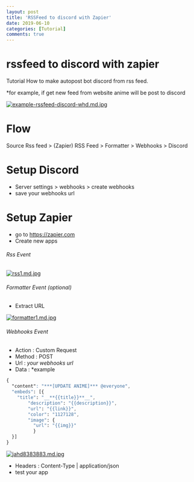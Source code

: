 ```yaml
---
layout: post
title: 'RSSFeed to discord with Zapier'
date: 2019-06-10
categories: [Tutorial]
comments: true
---
```


# rssfeed to discord with zapier
Tutorial How to make autopost bot discord from rss feed. 

*for example, if get new feed from website anime will be post to discord

[![example-rssfeed-discord-whd.md.jpg](https://s3.gifyu.com/images/example-rssfeed-discord-whd.md.jpg)](https://gifyu.com/image/EcKY)

# Flow
 Source Rss feed > (Zapier) RSS Feed > Formatter > Webhooks > Discord

# Setup Discord
- Server settings > webhooks > create webhooks
- save your webhooks url

# Setup Zapier
- go to https://zapier.com
- Create new apps

###### Rss Event
[![rss1.md.jpg](https://s3.gifyu.com/images/rss1.md.jpg)](https://gifyu.com/image/EcNu)

###### Formatter Event (optional)
- Extract URL 

[![formatter1.md.jpg](https://s3.gifyu.com/images/formatter1.md.jpg)](https://gifyu.com/image/EcNW)

###### Webhooks Event
- Action : Custom Request
- Method : POST
- Url : *your webhooks url*
- Data :  *example
```css
{
  "content": "***[UPDATE ANIME]*** @everyone",
  "embeds": [{
    "title": "__**{{title}}**__",
        "description": "{{description}}",
        "url": "{{link}}",
        "color": "1127128",
        "image": {
          "url": "{{img}}" 
          }
  }]
}
```

[![jahd8383883.md.jpg](https://s3.gifyu.com/images/jahd8383883.md.jpg)](https://gifyu.com/image/EcNa)

- Headers : Content-Type | application/json
- test your app




